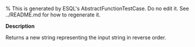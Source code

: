 % This is generated by ESQL's AbstractFunctionTestCase. Do no edit it. See ../README.md for how to regenerate it.

**Description**

Returns a new string representing the input string in reverse order.

